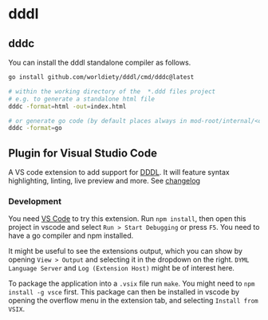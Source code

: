# dddl

## dddc
You can install the dddl standalone compiler as follows. 

```bash
go install github.com/worldiety/dddl/cmd/dddc@latest

# within the working directory of the  *.ddd files project
# e.g. to generate a standalone html file
dddc -format=html -out=index.html

# or generate go code (by default places always in mod-root/internal/<context name>
dddc -format=go
```

## Plugin for Visual Studio Code
A VS code extension to add support for [DDDL](https://github.com/worldiety/dddl). 
It will feature syntax highlighting, linting, live preview and more.
See [changelog](vsc-plugin/CHANGELOG.md)

### Development
You need [VS Code](https://code.visualstudio.com/) to try this extension. Run `npm install`, then open this project in vscode and select `Run > Start Debugging` or press `F5`. You need to have a go compiler and npm installed.

It might be useful to see the extensions output, which you can show by opening `View > Output` and selecting it in the dropdown on the right. `DYML Language Server` and `Log (Extension Host)` might be of interest here.

To package the application into a `.vsix` file run `make`. You might need to `npm install -g vsce` first. This package can then be installed in vscode by opening the overflow menu in the extension tab, and selecting `Install from VSIX`.
